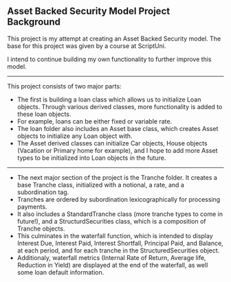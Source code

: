 ## Asset Backed Security Model Project Background

This project is my attempt at creating an Asset Backed Security model. The base for this project was given by a course at ScriptUni. 

I intend to continue building my own functionality to further improve this model. 


---

This project consists of two major parts: 

- The first is building a loan class which allows us to initialize Loan objects. Through various derived classes, more functionality is added to these loan objects. 
- For example, loans can be either fixed or variable rate. 
- The loan folder also includes an Asset base class, which creates Asset objects to initialize any Loan object with. 
- The Asset derived classes can initialize Car objects, House objects (Vacation or Primary home for example), and I hope to add more Asset types to be initialized into Loan objects in the future.

- - -

- The next major section of the project is the Tranche folder. It creates a base Tranche class, initialized with a notional, a rate, and a subordination tag. 
- Tranches are ordered by subordination lexicographically for processing payments. 
- It also includes a StandardTranche class (more tranche types to come in future!), and a StructurdSecurities class, which is a composition of Tranche objects. 
- This culminates in the waterfall function, which is intended to display Interest Due, Interest Paid, Interest Shortfall, Principal Paid, and Balance, at each period, and for each tranche in the StructuredSecurities object. 
- Additionaly, waterfall metrics (Internal Rate of Return, Average life, Reduction in Yield) are displayed at the end of the waterfall, as well some loan default information. 

